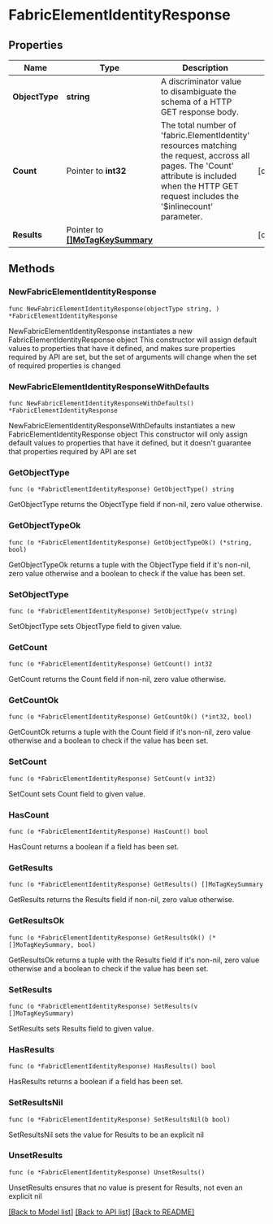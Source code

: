 # FabricElementIdentityResponse

## Properties

Name | Type | Description | Notes
------------ | ------------- | ------------- | -------------
**ObjectType** | **string** | A discriminator value to disambiguate the schema of a HTTP GET response body. | 
**Count** | Pointer to **int32** | The total number of &#39;fabric.ElementIdentity&#39; resources matching the request, accross all pages. The &#39;Count&#39; attribute is included when the HTTP GET request includes the &#39;$inlinecount&#39; parameter. | [optional] 
**Results** | Pointer to [**[]MoTagKeySummary**](MoTagKeySummary.md) |  | [optional] 

## Methods

### NewFabricElementIdentityResponse

`func NewFabricElementIdentityResponse(objectType string, ) *FabricElementIdentityResponse`

NewFabricElementIdentityResponse instantiates a new FabricElementIdentityResponse object
This constructor will assign default values to properties that have it defined,
and makes sure properties required by API are set, but the set of arguments
will change when the set of required properties is changed

### NewFabricElementIdentityResponseWithDefaults

`func NewFabricElementIdentityResponseWithDefaults() *FabricElementIdentityResponse`

NewFabricElementIdentityResponseWithDefaults instantiates a new FabricElementIdentityResponse object
This constructor will only assign default values to properties that have it defined,
but it doesn't guarantee that properties required by API are set

### GetObjectType

`func (o *FabricElementIdentityResponse) GetObjectType() string`

GetObjectType returns the ObjectType field if non-nil, zero value otherwise.

### GetObjectTypeOk

`func (o *FabricElementIdentityResponse) GetObjectTypeOk() (*string, bool)`

GetObjectTypeOk returns a tuple with the ObjectType field if it's non-nil, zero value otherwise
and a boolean to check if the value has been set.

### SetObjectType

`func (o *FabricElementIdentityResponse) SetObjectType(v string)`

SetObjectType sets ObjectType field to given value.


### GetCount

`func (o *FabricElementIdentityResponse) GetCount() int32`

GetCount returns the Count field if non-nil, zero value otherwise.

### GetCountOk

`func (o *FabricElementIdentityResponse) GetCountOk() (*int32, bool)`

GetCountOk returns a tuple with the Count field if it's non-nil, zero value otherwise
and a boolean to check if the value has been set.

### SetCount

`func (o *FabricElementIdentityResponse) SetCount(v int32)`

SetCount sets Count field to given value.

### HasCount

`func (o *FabricElementIdentityResponse) HasCount() bool`

HasCount returns a boolean if a field has been set.

### GetResults

`func (o *FabricElementIdentityResponse) GetResults() []MoTagKeySummary`

GetResults returns the Results field if non-nil, zero value otherwise.

### GetResultsOk

`func (o *FabricElementIdentityResponse) GetResultsOk() (*[]MoTagKeySummary, bool)`

GetResultsOk returns a tuple with the Results field if it's non-nil, zero value otherwise
and a boolean to check if the value has been set.

### SetResults

`func (o *FabricElementIdentityResponse) SetResults(v []MoTagKeySummary)`

SetResults sets Results field to given value.

### HasResults

`func (o *FabricElementIdentityResponse) HasResults() bool`

HasResults returns a boolean if a field has been set.

### SetResultsNil

`func (o *FabricElementIdentityResponse) SetResultsNil(b bool)`

 SetResultsNil sets the value for Results to be an explicit nil

### UnsetResults
`func (o *FabricElementIdentityResponse) UnsetResults()`

UnsetResults ensures that no value is present for Results, not even an explicit nil

[[Back to Model list]](../README.md#documentation-for-models) [[Back to API list]](../README.md#documentation-for-api-endpoints) [[Back to README]](../README.md)


